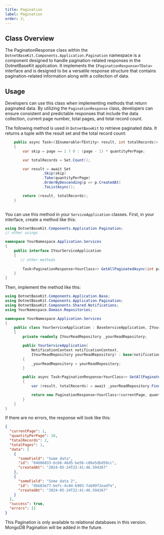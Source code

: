 ```yaml
---
title: Pagination
label: Pagination
order: 2;
---
```


## Class Overview

The PaginationResponse class within the `DotnetBaseKit.Components.Application.Pagination` namespace is a component designed to handle pagination-related responses in the DotnetBaseKit application. It implements the `IPaginationResponse<TData>` interface and is designed to be a versatile response structure that contains pagination-related information along with a collection of data.

##  Usage

Developers can use this class when implementing methods that return paginated data. By utilizing the `PaginationResponse` class, developers can ensure consistent and predictable responses that include the data collection, current page number, total pages, and total record count.

The following method is used in `DotnetBaseKit` to retrieve paginated data. It returns a tuple with the result set and the total record count:

```csharp #   
    public async Task<(IEnumerable<TEntity> result, int totalRecords)> GetAllPaginatedAsync(int page, int quantityPerPage)
    {
        var skip = page == 1 ? 0 : (page - 1) * quantityPerPage;

        var totalRecords = Set.Count();

        var result = await Set
                 .Skip(skip)
                 .Take(quantityPerPage)
                 .OrderByDescending(p => p.CreatedAt)
                 .ToListAsync();

        return (result, totalRecords);
    }
  
``` 
You can use this method in your `ServiceApplication` classes. First, in your interface, create a method like this:

```csharp #
using DotnetBaseKit.Components.Application.Pagination;
// other usings 

namespace YourNamespace.Application.Services
{
    public interface IYourServiceApplication
    {
       // other methods
       
        Task<PaginationResponse<YourClass>> GetAllPaginatedAsync(int page, int quantityPerPage);        
    }
}
```

Then, implement the method like this:

```csharp #
using DotnetBaseKit.Components.Application.Base;
using DotnetBaseKit.Components.Application.Pagination;
using DotnetBaseKit.Components.Shared.Notifications;
using YourNamespace.Domain.Repositories;

namespace YourNamespace.Application.Services
{
    public class YourServiceApplication : BaseServiceApplication, IYourServiceApplication
    {
        private readonly IYourReadRepository _yourReadRepository;

        public YourServiceApplication(
            NotificationContext notificationContext, 
            IYourReadRepository yourReadRepository) : base(notificationContext)
        {           
            _yourReadRepository = yourReadRepository;
        }

        public async Task<PaginationResponse<YourClass>> GetAllPaginatedAsync(int currentPage, int quantityPerPage)
        {
            var (result, totalRecords) = await _yourReadRepository.FindAllPaginatedAsync(currentPage, quantityPerPage);

            return new PaginationResponse<YourClass>(currentPage, quantityPerPage, totalRecords, result);
        }  
    }
}
```

If there are no errors, the response will look like this:

```json #
{
  "currentPage": 1,
  "quantityPerPage": 10,
  "totalRecords": 2,
  "totalPages": 1,
  "data": [
    {
      "someField": "Some data",
      "id": "84606833-6cb6-46d5-be56-c86e5dbd59cc",
      "createdAt": "2024-05-24T22:41:46.594367"
    },
    {
      "someField": "Some data 2",
      "id": "dbb83e77-befc-4c84-b903-fab09f2eadfe",
      "createdAt": "2024-05-24T22:41:46.594367"
    }
  ],
  "success": true,
  "errors": []
}
```

This Pagination is only available to relational databases in this version. MongoDB Pagination will be added in the future.


